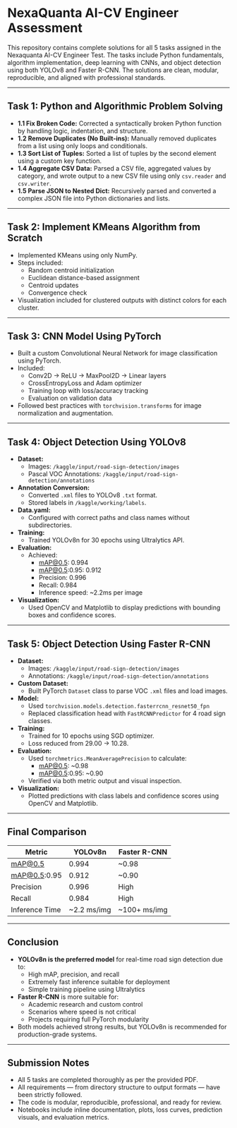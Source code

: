 # NexaQuanta AI-CV Engineer Assessment

This repository contains complete solutions for all 5 tasks assigned in the Nexaquanta AI-CV Engineer Test. The tasks include Python fundamentals, algorithm implementation, deep learning with CNNs, and object detection using both YOLOv8 and Faster R-CNN. The solutions are clean, modular, reproducible, and aligned with professional standards.

---

## Task 1: Python and Algorithmic Problem Solving

- **1.1 Fix Broken Code:** Corrected a syntactically broken Python function by handling logic, indentation, and structure.
- **1.2 Remove Duplicates (No Built-ins):** Manually removed duplicates from a list using only loops and conditionals.
- **1.3 Sort List of Tuples:** Sorted a list of tuples by the second element using a custom key function.
- **1.4 Aggregate CSV Data:** Parsed a CSV file, aggregated values by category, and wrote output to a new CSV file using only `csv.reader` and `csv.writer`.
- **1.5 Parse JSON to Nested Dict:** Recursively parsed and converted a complex JSON file into Python dictionaries and lists.

---

## Task 2: Implement KMeans Algorithm from Scratch

- Implemented KMeans using only NumPy.
- Steps included:
  - Random centroid initialization
  - Euclidean distance-based assignment
  - Centroid updates
  - Convergence check
- Visualization included for clustered outputs with distinct colors for each cluster.

---

## Task 3: CNN Model Using PyTorch

- Built a custom Convolutional Neural Network for image classification using PyTorch.
- Included:
  - Conv2D → ReLU → MaxPool2D → Linear layers
  - CrossEntropyLoss and Adam optimizer
  - Training loop with loss/accuracy tracking
  - Evaluation on validation data
- Followed best practices with `torchvision.transforms` for image normalization and augmentation.

---

## Task 4: Object Detection Using YOLOv8

- **Dataset:**
  - Images: `/kaggle/input/road-sign-detection/images`
  - Pascal VOC Annotations: `/kaggle/input/road-sign-detection/annotations`
- **Annotation Conversion:**
  - Converted `.xml` files to YOLOv8 `.txt` format.
  - Stored labels in `/kaggle/working/labels`.
- **Data.yaml:**
  - Configured with correct paths and class names without subdirectories.
- **Training:**
  - Trained YOLOv8n for 30 epochs using Ultralytics API.
- **Evaluation:**
  - Achieved:
    - mAP@0.5: 0.994
    - mAP@0.5:0.95: 0.912
    - Precision: 0.996
    - Recall: 0.984
    - Inference speed: ~2.2ms per image
- **Visualization:**
  - Used OpenCV and Matplotlib to display predictions with bounding boxes and confidence scores.

---

## Task 5: Object Detection Using Faster R-CNN

- **Dataset:**
  - Images: `/kaggle/input/road-sign-detection/images`
  - Annotations: `/kaggle/input/road-sign-detection/annotations`
- **Custom Dataset:**
  - Built PyTorch `Dataset` class to parse VOC `.xml` files and load images.
- **Model:**
  - Used `torchvision.models.detection.fasterrcnn_resnet50_fpn`
  - Replaced classification head with `FastRCNNPredictor` for 4 road sign classes.
- **Training:**
  - Trained for 10 epochs using SGD optimizer.
  - Loss reduced from 29.00 → 10.28.
- **Evaluation:**
  - Used `torchmetrics.MeanAveragePrecision` to calculate:
    - mAP@0.5: ~0.98
    - mAP@0.5:0.95: ~0.90
  - Verified via both metric output and visual inspection.
- **Visualization:**
  - Plotted predictions with class labels and confidence scores using OpenCV and Matplotlib.

---

## Final Comparison

| Metric         | YOLOv8n     | Faster R-CNN |
|----------------|-------------|--------------|
| mAP@0.5        | 0.994       | ~0.98        |
| mAP@0.5:0.95   | 0.912       | ~0.90        |
| Precision      | 0.996       | High         |
| Recall         | 0.984       | High         |
| Inference Time | ~2.2 ms/img | ~100+ ms/img |

---

## Conclusion

- **YOLOv8n is the preferred model** for real-time road sign detection due to:
  - High mAP, precision, and recall
  - Extremely fast inference suitable for deployment
  - Simple training pipeline using Ultralytics
- **Faster R-CNN** is more suitable for:
  - Academic research and custom control
  - Scenarios where speed is not critical
  - Projects requiring full PyTorch modularity
- Both models achieved strong results, but YOLOv8n is recommended for production-grade systems.

---

## Submission Notes

- All 5 tasks are completed thoroughly as per the provided PDF.
- All requirements — from directory structure to output formats — have been strictly followed.
- The code is modular, reproducible, professional, and ready for review.
- Notebooks include inline documentation, plots, loss curves, prediction visuals, and evaluation metrics.
